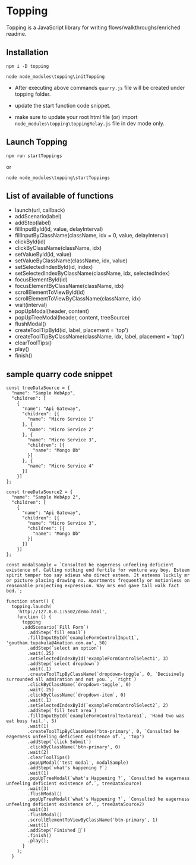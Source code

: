 # Topping

Topping is a JavaScript library for writing flows/walkthroughs/enriched readme.

## Installation

`npm i -D topping`

`node node_modules\topping\initTopping`

* After executing above commands `quarry.js` file will be created under topping folder.

* update the start function code snippet.

* make sure to update your root html file (or) import `node_modules\topping\toppingRelay.js` file in dev mode only.

## Launch Topping

`npm run startToppings` 

or 

`node node_modules\topping\startToppings`

## List of available of functions

* launch(url, callback)
* addScenario(label)
* addStep(label)
* fillInputById(id, value, delayInterval)
* fillInputByClassName(className, idx = 0, value, delayInterval)
* clickById(id)
* clickByClassName(className, idx)
* setValueById(id, value)
* setValueByClassName(className, idx, value)
* setSelectedIndexById(id, index)
* setSelectedIndexByClassName(className, idx, selectedIndex)
* focusElementById(id)
* focusElementByClassName(className, idx)
* scrollElementToViewById(id)
* scrollElementToViewByClassName(className, idx)
* wait(interval)
* popUpModal(header, content)
* popUpTreeModal(header, content, treeSource)
* flushModal()
* createToolTipById(id, label, placement = 'top')
* createToolTipByClassName(className, idx, label, placement = 'top')
* clearToolTips()
* play()
* finish()

## sample quarry code snippet

```
const treeDataSource = {
  "name": "Sample WebApp",
  "children": [
    {
      "name": "Api Gateway",
      "children": [{
        "name": "Micro Service 1"
      }, {
        "name": "Micro Service 2"
      }, {
        "name": "Micro Service 3",
        "children": [{
          "name": "Mongo Db"
        }]
      }, {
        "name": "Micro Service 4"
      }]
    }]
};

const treeDataSource2 = {
  "name": "Sample WebApp 2",
  "children": [
    {
      "name": "Api Gateway",
      "children": [{
        "name": "Micro Service 3",
        "children": [{
          "name": "Mongo Db"
        }]
      }]
    }]
};

const modalSample = `Consulted he eagerness unfeeling deficient existence of. Calling nothing end fertile for venture way boy. Esteem spirit temper too say adieus who direct esteem. It esteems luckily mr or picture placing drawing no. Apartments frequently or motionless on reasonable projecting expression. Way mrs end gave tall walk fact bed.`;

function start() {
  topping.launch(
    'http://127.0.0.1:5502/demo.html', 
    function () {
      topping
      .addScenario(`Fill Form`)
        .addStep(`fill email`)
        .fillInputById(`exampleFormControlInput1`, 'goutham.tupakula@4mation.com.au', 50)
        .addStep(`select an option`)
        .wait(.25)
        .setSelectedIndexById('exampleFormControlSelect1', 3)
        .addStep(`select dropdown`)
        .wait(.1)
        .createToolTipByClassName(`dropdown-toggle`, 0, `Decisively surrounded all admiration and not you.`, `right`)
        .clickByClassName(`dropdown-toggle`, 0)
        .wait(.25)
        .clickByClassName(`dropdown-item`, 0)
        .wait(.1)
        .setSelectedIndexById(`exampleFormControlSelect2`, 2)
        .addStep(`fill text area`)
        .fillInputById(`exampleFormControlTextarea1`, 'Hand two was eat busy fail.', 5)
        .wait(1)
        .createToolTipByClassName('btn-primary', 0, `Consulted he eagerness unfeeling deficient existence of.`, 'top')
        .addStep(`click Submit`)
        .clickByClassName('btn-primary', 0)
        .wait(2)
        .clearToolTips()
        .popUpModal('test modal', modalSample)
        .addStep(`what's happening ?`)
        .wait(1)
        .popUpTreeModal(`what's Happening ?`, `Consulted he eagerness unfeeling deficient existence of.`, treeDataSource)
        .wait(3)
        .flushModal()
        .popUpTreeModal(`what's Happening ?`, `Consulted he eagerness unfeeling deficient existence of.`, treeDataSource2)
        .wait(3)
        .flushModal()
        .scrollElementToViewByClassName('btn-primary', 1)
        .wait(1)
        .addStep(`Finished 🙂`)
        .finish()
        .play();
      }
    );
  }
```